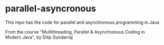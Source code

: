 # parallel-asyncronous
This repo has the code for parallel and asynchronous programming in Java

From the course "Multithreading, Parallel & Asynchronous Coding in Modern Java", by Dilip Sundarraj
